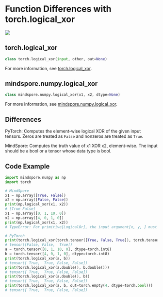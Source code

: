 # Function Differences with torch.logical_xor

<a href="https://gitee.com/mindspore/docs/blob/r1.7/docs/mindspore/source_en/note/api_mapping/pytorch_diff/logical_xor.md" target="_blank"><img src="https://mindspore-website.obs.cn-north-4.myhuaweicloud.com/website-images/r1.7/resource/_static/logo_source_en.png"></a>

## torch.logical_xor

```python
class torch.logical_xor(input, other, out=None)
```

For more information, see  [torch.logical_xor](https://pytorch.org/docs/1.5.0/torch.html#torch.logical_xor).

## mindspore.numpy.logical_xor

```python
class mindspore.numpy.logical_xor(x1, x2, dtype=None)
```

For more information, see  [mindspore.numpy.logical_xor](https://mindspore.cn/docs/en/r1.7/api_python/numpy/mindspore.numpy.logical_xor.html#mindspore.numpy.logical_xor).

## Differences

PyTorch: Computes the element-wise logical XOR of the given input tensors. Zeros are treated as `False` and nonzeros are treated as `True`.

MindSpore: Computes the truth value of x1 XOR x2, element-wise. The input should be a bool or a tensor whose data type is bool.

## Code Example

```python
import mindspore.numpy as np
import torch

# MindSpore
x1 = np.array([True, False])
x2 = np.array([False, False])
print(np.logical_xor(x1, x2))
# [True False]
x1 = np.array([0, 1, 10, 0])
x2 = np.array([4, 0, 1, 0])
print(np.logical_xor(x1, x2))
# TypeError: For primitive[LogicalOr], the input argument[x, y, ] must be a type of {Tensor[Bool],}, but got Int32.

# PyTorch
print(torch.logical_xor(torch.tensor([True, False, True]), torch.tensor([True, False, False])))
# tensor([False, False,  True])
a = torch.tensor([0, 1, 10, 0], dtype=torch.int8)
b = torch.tensor([4, 0, 1, 0], dtype=torch.int8)
print(torch.logical_xor(a, b))
# tensor([ True,  True, False, False])
print(torch.logical_xor(a.double(), b.double()))
# tensor([ True,  True, False, False])
print(torch.logical_xor(a.double(), b))
# tensor([ True,  True, False, False])
print(torch.logical_xor(a, b, out=torch.empty(4, dtype=torch.bool)))
# tensor([ True,  True, False, False])
```
